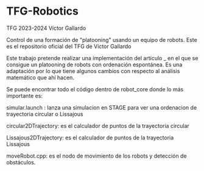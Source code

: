 # TFG-Robotics
TFG 2023-2024 Víctor Gallardo

Control de una formación  de "platooning" usando un equipo de robots.
 Este es el repositorio oficial del TFG de Víctor Gallardo

Este trabajo pretende realizar una implementación del artículo _ en el que se consigue un platooning de robots con ordenación espontánea. Es una adaptación por lo que tiene algunos cambios
con respecto al análisis matemático que ahí hacen.

Se puede encontrar todo el código dentro de robot_core donde lo más importante es:

simular.launch : lanza una simulacion en STAGE para ver una ordenacion de trayectoria circular o Lissajous

circular2DTrajectory: es el calculador de puntos de la trayectoria circular

Lissajous2DTrajectory: es el calculador de puntos de la trayectoria Lissajous

moveRobot.cpp: es el nodo de movimiento de los robots y detección de obstáculos.
